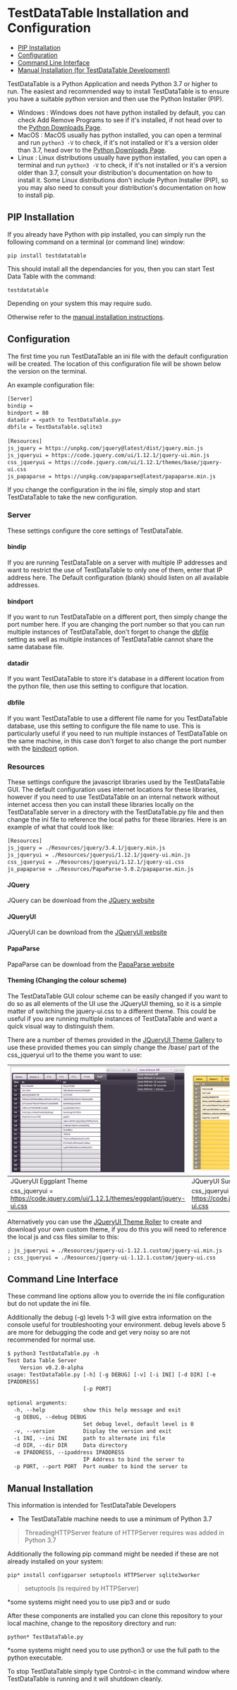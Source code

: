 # TestDataTable Installation and Configuration

- [PIP Installation](#pip-installation)
- [Configuration](#configuration)
- [Command Line Interface](#command-line-interface)
- [Manual Installation (for TestDataTable Development)](#manual-installation)

TestDataTable is a Python Application and needs Python 3.7 or higher to run. The easiest and recommended way to install TestDataTable is to ensure you have a suitable python version and then use the Python Installer (PIP).

- Windows : Windows does not have python installed by default, you can check Add Remove Programs to see if it's installed, if not head over to the [Python Downloads Page](https://www.python.org/downloads/windows/).
- MacOS : MacOS usually has python installed, you can open a terminal and run `python3 -V` to check, if it's not installed or it's a version older than 3.7, head over to the [Python Downloads Page](https://www.python.org/downloads/macos/).
- Linux : Linux distributions usually have python installed, you can open a terminal and run `python3 -V` to check, if it's not installed or it's a version older than 3.7, consult your distribution's documentation on how to install it. Some Linux distributions don't include Python Installer (PIP), so you may also need to consult your distribution's documentation on how to install pip.

## PIP Installation

If you already have Python with pip installed, you can simply run the following command on a terminal (or command line) window:

```
pip install testdatatable
```

This should install all the dependancies for you, then you can start Test Data Table with the command:
```
testdatatable
```
Depending on your system this may require sudo.


Otherwise refer to the [manual installation instructions](#manual-installation).

## Configuration

The first time you run TestDataTable an ini file with the default configuration will be created. The location of this configuration file will be shown below the version on the terminal.

An example configuration file:

```
[Server]
bindip =
bindport = 80
datadir = <path to TestDataTable.py>
dbfile = TestDataTable.sqlite3

[Resources]
js_jquery = https://unpkg.com/jquery@latest/dist/jquery.min.js
js_jqueryui = https://code.jquery.com/ui/1.12.1/jquery-ui.min.js
css_jqueryui = https://code.jquery.com/ui/1.12.1/themes/base/jquery-ui.css
js_papaparse = https://unpkg.com/papaparse@latest/papaparse.min.js

```

If you change the configuration in the ini file, simply stop and start TestDataTable to take the new configuration.

### Server

These settings configure the core settings of TestDataTable.

#### bindip

If you are running TestDataTable on a server with multiple IP addresses and want to restrict the use of TestDataTable to only one of them, enter that IP address here. The Default configuration (blank) should listen on all available addresses.

#### bindport

If you want to run TestDataTable on a different port, then simply change the port number here. If you are changing the port number so that you can run multiple instances of TestDataTable, don't forget to change the [dbfile](#dbfile) setting as well as multiple instances of TestDataTable cannot share the same database file.

#### datadir

If you want TestDataTable to store it's database in a different location from the python file, then use this setting to configure that location.

#### dbfile

If you want TestDataTable to use a different file name for you TestDataTable database, use this setting to configure the file name to use. This is particularly useful if you need to run multiple instances of TestDataTable on the same machine, in this case don't forget to also change the port number with the [bindport](#bindport) option.

### Resources

These settings configure the javascript libraries used by the TestDataTable GUI. The default configuration uses internet locations for these libraries, however if you need to use TestDataTable on an internal network without internet access then you can install these libraries locally on the TestDataTable server in a directory with the TestDataTable.py file and then change the ini file to reference the local paths for these libraries. Here is an example of what that could look like:

```
[Resources]
js_jquery = ./Resources/jquery/3.4.1/jquery.min.js
js_jqueryui = ./Resources/jqueryui/1.12.1/jquery-ui.min.js
css_jqueryui = ./Resources/jqueryui/1.12.1/jquery-ui.css
js_papaparse = ./Resources/PapaParse-5.0.2/papaparse.min.js
```

#### JQuery
JQuery can be download from the [JQuery website](https://jquery.com/)

#### JQueryUI
JQueryUI can be download from the [JQueryUI website](https://jqueryui.com/)

#### PapaParse
PapaParse can be download from the [PapaParse website](https://www.papaparse.com/)

#### Theming (Changing the colour scheme)

The TestDataTable GUI colour scheme can be easily changed if you want to do so as all elements of the UI use the JQueryUI theming, so it is a simple matter of switching the jquery-ui.css to a different theme. This could be useful if you are running multiple instances of TestDataTable and want a quick visual way to distinguish them.

There are a number of themes provided in the [JQueryUI Theme Gallery](https://jqueryui.com/themeroller/#themeGallery) to use these provided themes you can simply change the /base/ part of the css_jqueryui url to the theme you want to use:

|![Egplant](Images/v0.2.0-MainPageThemeEggplant.png)|![Egplant](Images/v0.2.0-MainPageThemeSunny.png)|
|---|---|
|JQueryUI Eggplant Theme|JQueryUI Sunny Theme|
| css_jqueryui = https://code.jquery.com/ui/1.12.1/themes/eggplant/jquery-ui.css | css_jqueryui = https://code.jquery.com/ui/1.12.1/themes/sunny/jquery-ui.css |

Alternatively you can use the [JQueryUI Theme Roller](https://jqueryui.com/themeroller/) to create and download your own custom theme, if you do this you will need to reference the local js and css files similar to this:

```
; js_jqueryui = ./Resources/jquery-ui-1.12.1.custom/jquery-ui.min.js
; css_jqueryui = ./Resources/jquery-ui-1.12.1.custom/jquery-ui.css
```


## Command Line Interface

These command line options allow you to override the ini file configuration but do not update the ini file.

Additionally the debug (-g) levels 1-3 will give extra information on the console useful for troubleshooting your environment. debug levels above 5 are more for debugging the code and get very noisy so are not recommended for normal use.

```
$ python3 TestDataTable.py -h
Test Data Table Server
	Version v0.2.0-alpha
usage: TestDataTable.py [-h] [-g DEBUG] [-v] [-i INI] [-d DIR] [-e IPADDRESS]
                        [-p PORT]

optional arguments:
  -h, --help            show this help message and exit
  -g DEBUG, --debug DEBUG
                        Set debug level, default level is 0
  -v, --version         Display the version and exit
  -i INI, --ini INI     path to alternate ini file
  -d DIR, --dir DIR     Data directory
  -e IPADDRESS, --ipaddress IPADDRESS
                        IP Address to bind the server to
  -p PORT, --port PORT  Port number to bind the server to
```

## Manual Installation
This information is intended for TestDataTable Developers

- The TestDataTable machine needs to use a minimum of Python 3.7
> ThreadingHTTPServer feature of HTTPServer requires was added in Python 3.7

Additionally the following pip command might be needed if these are not already installed on your system:
```
pip* install configparser setuptools HTTPServer sqlite3worker
```
> setuptools (is required by HTTPServer)

\*some systems might need you to use pip3 and or sudo

After these components are installed you can clone this repository to your local machine, change to the repository directory and run:
```
python* TestDataTable.py
```
\*some systems might need you to use python3 or use the full path to the python executable.

To stop TestDataTable simply type Control-c in the command window where TestDataTable is running and it will shutdown cleanly.
